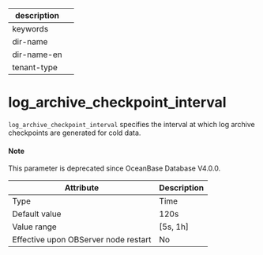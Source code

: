 |description||
|---|---|
|keywords||
|dir-name||
|dir-name-en||
|tenant-type||

log_archive_checkpoint_interval
====================================================

`log_archive_checkpoint_interval` specifies the interval at which log archive checkpoints are generated for cold data.

<main id="notice" type='explain'>
  <h4>Note</h4>
  <p>This parameter is deprecated since OceanBase Database V4.0.0. </p>
</main>

| **Attribute** | **Description** |
|------------------|------------|
| Type | Time |
| Default value | 120s |
| Value range | \[5s, 1h\] |
| Effective upon OBServer node restart | No |


